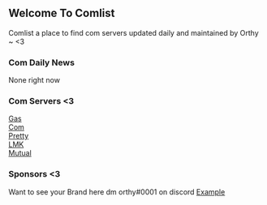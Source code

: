 ## Welcome To Comlist
Comlist a place to find com servers updated daily and maintained by Orthy ~ <3

### Com Daily News
None right now

### Com Servers <3
[Gas](http://discord.gg/gas/)<br/>
[Com](http://discord.gg/com/)<br/>
[Pretty](http://discord.gg/pretty/)<br/>
[LMK](http://discord.gg/lmk/)<br/>
[Mutual](http://discord.gg/Mutual/)<br/>

### Sponsors <3
Want to see your Brand here dm orthy#0001 on discord [Example](https://orthyy.github.io/comlist/)
